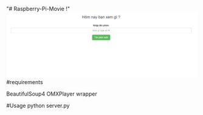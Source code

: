 "# Raspberry-Pi-Movie !" 
![Screenshot](bg.png)
#requirements

BeautifulSoup4
OMXPlayer wrapper

#Usage
     python server.py 

